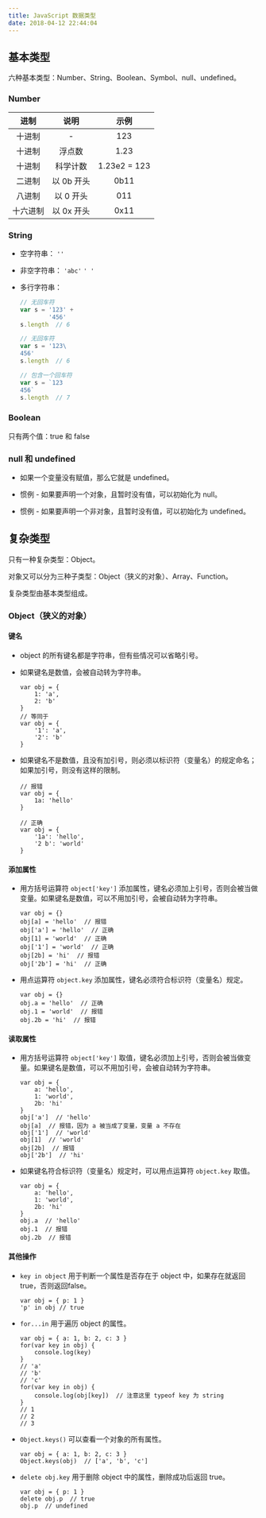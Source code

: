 ```yaml
---
title: JavaScript 数据类型
date: 2018-04-12 22:44:04
---
```


## 基本类型

六种基本类型：Number、String、Boolean、Symbol、null、undefined。

### Number

| 进制 | 说明 | 示例 |
| :-: | :-:| :-: |
| 十进制 | - | 123 |
| 十进制 | 浮点数 | 1.23 |
| 十进制 | 科学计数 | 1.23e2 = 123 |
| 二进制 | 以 0b 开头 | 0b11 |
| 八进制 | 以 0 开头 | 011 |
| 十六进制 | 以 0x 开头 | 0x11 |

### String

- 空字符串： `''`

- 非空字符串： `'abc'` `' '`

- 多行字符串：
    ```javascript
    // 无回车符
    var s = '123' + 
            '456'
    s.length  // 6

    // 无回车符
    var s = '123\
    456'
    s.length  // 6

    // 包含一个回车符
    var s = `123
    456`
    s.length  // 7
    ```

### Boolean

只有两个值：true 和 false

### null 和 undefined

- 如果一个变量没有赋值，那么它就是 undefined。

- 惯例 - 如果要声明一个对象，且暂时没有值，可以初始化为 null。

- 惯例 - 如果要声明一个非对象，且暂时没有值，可以初始化为 undefined。

## 复杂类型

只有一种复杂类型：Object。

对象又可以分为三种子类型：Object（狭义的对象）、Array、Function。

复杂类型由基本类型组成。

### Object（狭义的对象）

#### 键名

- object 的所有键名都是字符串，但有些情况可以省略引号。

- 如果键名是数值，会被自动转为字符串。
    ```
    var obj = {
        1: 'a',
        2: 'b'
    }
    // 等同于
    var obj = {
        '1': 'a',
        '2': 'b'
    }
    ```

- 如果键名不是数值，且没有加引号，则必须以标识符（变量名）的规定命名；如果加引号，则没有这样的限制。
    ```
    // 报错
    var obj = {
        1a: 'hello'
    }
    
    // 正确
    var obj = {
        '1a': 'hello',
        '2 b': 'world'
    }
    ```

#### 添加属性

- 用方括号运算符 `object['key']` 添加属性，键名必须加上引号，否则会被当做变量。如果键名是数值，可以不用加引号，会被自动转为字符串。
    ```
    var obj = {}
    obj[a] = 'hello'  // 报错
    obj['a'] = 'hello'  // 正确
    obj[1] = 'world'  // 正确
    obj['1'] = 'world'  // 正确
    obj[2b] = 'hi'  // 报错
    obj['2b'] = 'hi'  // 正确
    ```

- 用点运算符 `object.key` 添加属性，键名必须符合标识符（变量名）规定。
    ```
    var obj = {}
    obj.a = 'hello'  // 正确
    obj.1 = 'world'  // 报错
    obj.2b = 'hi'  // 报错
    ```

#### 读取属性

- 用方括号运算符 `object['key']` 取值，键名必须加上引号，否则会被当做变量。如果键名是数值，可以不用加引号，会被自动转为字符串。
    ```
    var obj = {
        a: 'hello',
        1: 'world',
        2b: 'hi'
    }
    obj['a']  // 'hello'
    obj[a]  // 报错，因为 a 被当成了变量，变量 a 不存在
    obj['1']  // 'world'
    obj[1]  // 'world'
    obj[2b]  // 报错
    obj['2b']  // 'hi'
    ```

- 如果键名符合标识符（变量名）规定时，可以用点运算符 `object.key` 取值。
    ```
    var obj = {
        a: 'hello',
        1: 'world',
        2b: 'hi'
    }
    obj.a  // 'hello'
    obj.1  // 报错
    obj.2b  // 报错
    ```

#### 其他操作

- `key in object` 用于判断一个属性是否存在于 object 中，如果存在就返回true，否则返回false。
    ```
    var obj = { p: 1 }
    'p' in obj // true
    ```

- `for...in` 用于遍历 object 的属性。
    ```
    var obj = { a: 1, b: 2, c: 3 }
    for(var key in obj) {
        console.log(key)
    }
    // 'a'
    // 'b'
    // 'c'
    for(var key in obj) {
        console.log(obj[key])  // 注意这里 typeof key 为 string
    }
    // 1
    // 2
    // 3
    ```

- `Object.keys()` 可以查看一个对象的所有属性。
    ```
    var obj = { a: 1, b: 2, c: 3 }
    Object.keys(obj)  // ['a', 'b', 'c']
    ```

- `delete obj.key` 用于删除 object 中的属性，删除成功后返回 true。
    ```
    var obj = { p: 1 }
    delete obj.p  // true
    obj.p  // undefined
    ```